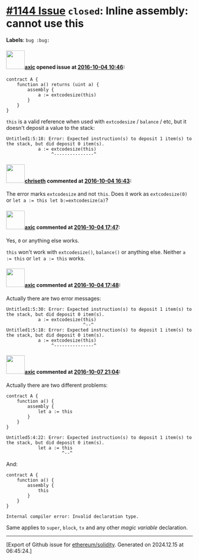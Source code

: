 # [\#1144 Issue](https://github.com/ethereum/solidity/issues/1144) `closed`: Inline assembly: cannot use this
**Labels**: `bug :bug:`


#### <img src="https://avatars.githubusercontent.com/u/20340?v=4" width="50">[axic](https://github.com/axic) opened issue at [2016-10-04 10:46](https://github.com/ethereum/solidity/issues/1144):

```
contract A {
    function a() returns (uint a) {
        assembly {
            a := extcodesize(this)
        }
    }
}
```

`this` is a valid reference when used with `extcodesize` / `balance` / etc, but it doesn't deposit a value to the stack:

```
Untitled1:5:18: Error: Expected instruction(s) to deposit 1 item(s) to the stack, but did deposit 0 item(s).
            a := extcodesize(this)
                 ^---------------^
```


#### <img src="https://avatars.githubusercontent.com/u/9073706?v=4" width="50">[chriseth](https://github.com/chriseth) commented at [2016-10-04 16:43](https://github.com/ethereum/solidity/issues/1144#issuecomment-251443683):

The error marks `extcodesize` and not `this`. Does it work as `extcodesize(0)` or `let a := this let b:=extcodesize(a)`?

#### <img src="https://avatars.githubusercontent.com/u/20340?v=4" width="50">[axic](https://github.com/axic) commented at [2016-10-04 17:47](https://github.com/ethereum/solidity/issues/1144#issuecomment-251460847):

Yes, `0` or anything else works.

`this` won't work with `extcodesize()`, `balance()` or anything else.  Neither `a := this` or `let a := this` works.

#### <img src="https://avatars.githubusercontent.com/u/20340?v=4" width="50">[axic](https://github.com/axic) commented at [2016-10-04 17:48](https://github.com/ethereum/solidity/issues/1144#issuecomment-251461066):

Actually there are two error messages:

```
Untitled1:5:30: Error: Expected instruction(s) to deposit 1 item(s) to the stack, but did deposit 0 item(s).
            a := extcodesize(this)
                             ^--^
Untitled1:5:18: Error: Expected instruction(s) to deposit 1 item(s) to the stack, but did deposit 0 item(s).
            a := extcodesize(this)
                 ^---------------^
```

#### <img src="https://avatars.githubusercontent.com/u/20340?v=4" width="50">[axic](https://github.com/axic) commented at [2016-10-07 21:04](https://github.com/ethereum/solidity/issues/1144#issuecomment-252360690):

Actually there are two different problems:

```
contract A {
    function a() {
        assembly {
            let a := this
        }
    }
}
```

```
Untitled5:4:22: Error: Expected instruction(s) to deposit 1 item(s) to the stack, but did deposit 0 item(s).
            let a := this
                     ^--^
```

And:

```
contract A {
    function a() {
        assembly {
            this
        }
    }
}
```

```
Internal compiler error: Invalid declaration type.
```

Same applies to `super`, `block`, `tx` and any other _magic variable_ declaration.


-------------------------------------------------------------------------------



[Export of Github issue for [ethereum/solidity](https://github.com/ethereum/solidity). Generated on 2024.12.15 at 06:45:24.]
